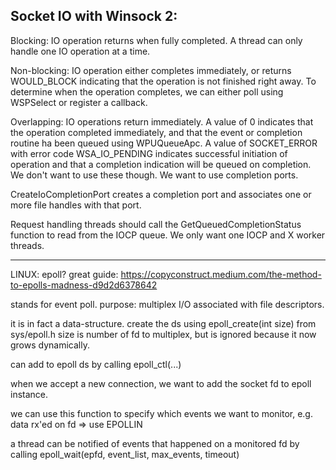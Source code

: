 Socket IO with Winsock 2:
-------------------------

Blocking: IO operation returns when fully completed.
A thread can only handle one IO operation at a time.

Non-blocking: IO operation either completes immediately, or returns WOULD_BLOCK
indicating that the operation is not finished right away. To determine when
the operation completes, we can either poll using WSPSelect or register a callback.

Overlapping: IO operations return immediately. A value of 0 indicates that
the operation completed immediately, and that the event or completion routine ha
been queued using WPUQueueApc. A value of SOCKET_ERROR with error code WSA_IO_PENDING
indicates successful initiation of operation and that a completion indication will be queued
on completion. We don't want to use these though. We want to use completion ports.

CreateIoCompletionPort creates a completion port and associates one or more file handles
with that port.

Request handling threads should call the GetQueuedCompletionStatus function to read from the
IOCP queue.
We only want one IOCP and X worker threads.

---------------------------------------------

LINUX: epoll? great guide: https://copyconstruct.medium.com/the-method-to-epolls-madness-d9d2d6378642

stands for event poll.
purpose: multiplex I/O associated with file descriptors.

it is in fact a data-structure.
create the ds using epoll_create(int size) from sys/epoll.h
size is number of fd to multiplex, but is ignored because
it now grows dynamically.

can add to epoll ds by calling epoll_ctl(...)

when we accept a new connection, we want to add the socket fd
to epoll instance.

we can use this function to specify which events we want to
monitor, e.g. data rx'ed on fd => use EPOLLIN

a thread can be notified of events that happened on a monitored fd by calling epoll_wait(epfd, event_list, max_events, timeout)


